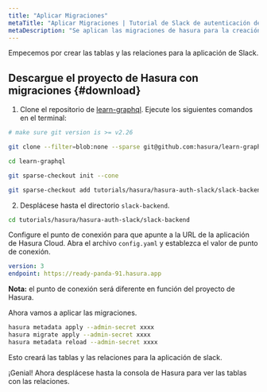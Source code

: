 ```yaml
---
title: "Aplicar Migraciones"
metaTitle: "Aplicar Migraciones | Tutorial de Slack de autenticación de Hasura"
metaDescription: "Se aplican las migraciones de hasura para la creación de tablas y relaciones"
---
```


Empecemos por crear las tablas y las relaciones para la aplicación de Slack.

## Descargue el proyecto de Hasura con migraciones {#download}

1. Clone el repositorio de [learn-graphql](https://github.com/hasura/learn-graphql). Ejecute los siguientes comandos en el terminal:

```bash
# make sure git version is >= v2.26

git clone --filter=blob:none --sparse git@github.com:hasura/learn-graphql.git

cd learn-graphql

git sparse-checkout init --cone

git sparse-checkout add tutorials/hasura/hasura-auth-slack/slack-backend
```

2. Desplácese hasta el directorio `slack-backend`.

```bash
cd tutorials/hasura/hasura-auth-slack/slack-backend
```

Configure el punto de conexión para que apunte a la URL de la aplicación de Hasura Cloud. Abra el archivo `config.yaml` y establezca el valor de punto de conexión.

```yaml
version: 3
endpoint: https://ready-panda-91.hasura.app
```

**Nota:** el punto de conexión será diferente en función del proyecto de Hasura.

Ahora vamos a aplicar las migraciones.

```bash
hasura metadata apply --admin-secret xxxx
hasura migrate apply --admin-secret xxxx
hasura metadata reload --admin-secret xxxx
```

Esto creará las tablas y las relaciones para la aplicación de slack.

¡Genial! Ahora desplácese hasta la consola de Hasura para ver las tablas con las relaciones.
